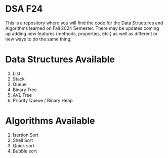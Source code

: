 # DSA F24
This is a repository where you will find the code for the Data Structures and Algorithms learned on Fall 2024 Semester. There may be updates coming up adding new features (methods, properties, etc.) as well as different or new ways to do the same thing.

# Data Structures Available
1. List
2. Stack
3. Queue
4. Binary Tree
5. AVL Tree
6. Priority Queue / Binary Heap

# Algorithms Available
1. Isertion Sort
2. Shell Sort
3. Quick sort
4. Bubble sort
